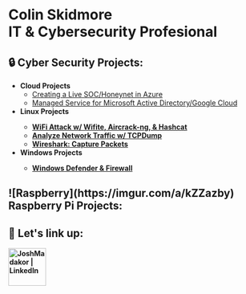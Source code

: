 <h1>Colin Skidmore <br/> IT & Cybersecurity Profesional</a>

<h2> 🔒 Cyber Security Projects:</h2>

- <b>Cloud Projects</b>
  - [Creating a Live SOC/Honeynet in Azure](https://github.com/colskid/Cloud-SOC) <br>
  - [Managed Service for Microsoft Active Directory/Google Cloud](https://github.com/colskid/Managed-Service-MS-AD)
- <b>Linux Projects<b>
  - [WiFi Attack w/ Wifite, Aircrack-ng, & Hashcat](https://github.com/colskid/Wifi-Attack)
  - [Analyze Network Traffic w/ TCPDump](https://github.com/colskid/Analyze-TCPDump-Traffic)
  - [Wireshark: Capture Packets](https://github.com/colskid/Wireshark-Capture-Packets)
- <b>Windows Projects<b>
  - [Windows Defender & Firewall](https://github.com/colskid/Windows-Defender-and-Firewall)
    
<h2>  ![Raspberry](https://imgur.com/a/kZZazby) Raspberry Pi Projects:</h2>

<h2> 🔗 Let's link up:</h2>


[<img align="left" alt="JoshMadakor | LinkedIn" width="75px" src="https://i.imgur.com/tJYr2gt.png" />][linkedin]

[linkedin]: https://linkedin.com/in/colin-skidmore

